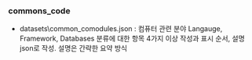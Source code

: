 ### commons_code
- datasets\common_comodules.json : 컴퓨터 관련 분야 Langauge,	Framework, Databases 분류에 대한 항목 4가지 이상 작성과 표시 순서, 설명 json로 작성. 설명은 간략한 요약 방식
